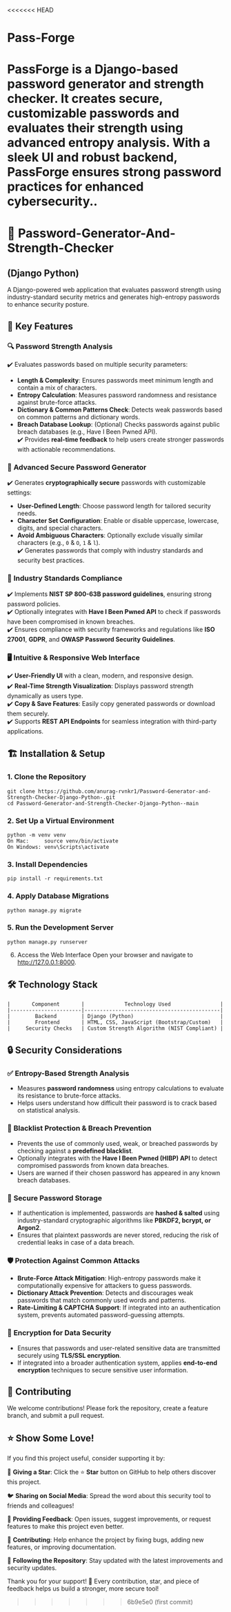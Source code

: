 <<<<<<< HEAD
# Pass-Forge
PassForge is a Django-based password generator and strength checker. It creates secure, customizable passwords and evaluates their strength using advanced entropy analysis. With a sleek UI and robust backend, PassForge ensures strong password practices for enhanced cybersecurity..
=======
# 🔐 Password-Generator-And-Strength-Checker
## (Django Python)
A Django-powered web application that evaluates password strength using industry-standard security metrics and generates high-entropy passwords to enhance security posture.

## 🚀 Key Features

### 🔍 **Password Strength Analysis**  
✔️ Evaluates passwords based on multiple security parameters:  
   - **Length & Complexity**: Ensures passwords meet minimum length and contain a mix of characters.  
   - **Entropy Calculation**: Measures password randomness and resistance against brute-force attacks.  
   - **Dictionary & Common Patterns Check**: Detects weak passwords based on common patterns and dictionary words.  
   - **Breach Database Lookup**: (Optional) Checks passwords against public breach databases (e.g., Have I Been Pwned API).  
✔️ Provides **real-time feedback** to help users create stronger passwords with actionable recommendations.  

### 🔑 **Advanced Secure Password Generator**  
✔️ Generates **cryptographically secure** passwords with customizable settings:  
   - **User-Defined Length**: Choose password length for tailored security needs.  
   - **Character Set Configuration**: Enable or disable uppercase, lowercase, digits, and special characters.  
   - **Avoid Ambiguous Characters**: Optionally exclude visually similar characters (e.g., `0` & `O`, `1` & `l`).  
✔️ Generates passwords that comply with industry standards and security best practices.  

### 📜 **Industry Standards Compliance**  
✔️ Implements **NIST SP 800-63B password guidelines**, ensuring strong password policies.  
✔️ Optionally integrates with **Have I Been Pwned API** to check if passwords have been compromised in known breaches.  
✔️ Ensures compliance with security frameworks and regulations like **ISO 27001**, **GDPR**, and **OWASP Password Security Guidelines**.  

### 🖥️ **Intuitive & Responsive Web Interface**  
✔️ **User-Friendly UI** with a clean, modern, and responsive design.  
✔️ **Real-Time Strength Visualization**: Displays password strength dynamically as users type.  
✔️ **Copy & Save Features**: Easily copy generated passwords or download them securely.  
✔️ Supports **REST API Endpoints** for seamless integration with third-party applications.  

## 🏗️ Installation & Setup
### 1. Clone the Repository
    git clone https://github.com/anurag-rvnkr1/Password-Generator-and-Strength-Checker-Django-Python-.git
    cd Password-Generator-and-Strength-Checker-Django-Python--main
### 2. Set Up a Virtual Environment
    python -m venv venv
    On Mac:     source venv/bin/activate 
    On Windows: venv\Scripts\activate
### 3. Install Dependencies
    pip install -r requirements.txt
### 4. Apply Database Migrations
    python manage.py migrate
### 5. Run the Development Server
    python manage.py runserver
 6. Access the Web Interface
    Open your browser and navigate to http://127.0.0.1:8000.

## 🛠️ Technology Stack
```
|       Component       |             Technology Used                |
|-----------------------|--------------------------------------------|
|        Backend        | Django (Python)                            |
|        Frontend       | HTML, CSS, JavaScript (Bootstrap/Custom)   |
|     Security Checks   | Custom Strength Algorithm (NIST Compliant) |

```
## 🔒 Security Considerations

### ✅ **Entropy-Based Strength Analysis**  
- Measures **password randomness** using entropy calculations to evaluate its resistance to brute-force attacks.  
- Helps users understand how difficult their password is to crack based on statistical analysis.  

### 🚨 **Blacklist Protection & Breach Prevention**  
- Prevents the use of commonly used, weak, or breached passwords by checking against a **predefined blacklist**.  
- Optionally integrates with the **Have I Been Pwned (HIBP) API** to detect compromised passwords from known data breaches.  
- Users are warned if their chosen password has appeared in any known breach databases.  

### 🔏 **Secure Password Storage**  
- If authentication is implemented, passwords are **hashed & salted** using industry-standard cryptographic algorithms like **PBKDF2, bcrypt, or Argon2**.  
- Ensures that plaintext passwords are never stored, reducing the risk of credential leaks in case of a data breach.  

### 🛡 **Protection Against Common Attacks**  
- **Brute-Force Attack Mitigation**: High-entropy passwords make it computationally expensive for attackers to guess passwords.  
- **Dictionary Attack Prevention**: Detects and discourages weak passwords that match commonly used words and patterns.  
- **Rate-Limiting & CAPTCHA Support**: If integrated into an authentication system, prevents automated password-guessing attempts.  

### 🔐 **Encryption for Data Security**  
- Ensures that passwords and user-related sensitive data are transmitted securely using **TLS/SSL encryption**.  
- If integrated into a broader authentication system, applies **end-to-end encryption** techniques to secure sensitive user information.  


##  🤝 Contributing
We welcome contributions! Please fork the repository, create a feature branch, and submit a pull request.

## ⭐ Show Some Love!  

If you find this project useful, consider supporting it by:  

🌟 **Giving a Star**: Click the ⭐ **Star** button on GitHub to help others discover this project.  

🐦 **Sharing on Social Media**: Spread the word about this security tool to friends and colleagues!  

💬 **Providing Feedback**: Open issues, suggest improvements, or request features to make this project even better.  

🚀 **Contributing**: Help enhance the project by fixing bugs, adding new features, or improving documentation.  

🔗 **Following the Repository**: Stay updated with the latest improvements and security updates.  

Thank you for your support! 💙 Every contribution, star, and piece of feedback helps us build a stronger, more secure tool!  


>>>>>>> 6b9e5e0 (first commit)
